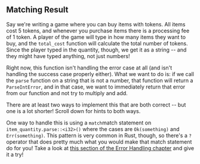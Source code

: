 ﻿## Matching Result

Say we're writing a game where you can buy items with tokens.
All items cost 5 tokens, and whenever you purchase items there is a processing fee of 1 token.
A player of the game will type in how many items they want to buy, and the `total_cost` function will calculate the total number of tokens.
Since the player typed in the quantity, though, we get it as a string -- and they might have typed anything, not just numbers!

Right now, this function isn't handling the error case at all (and isn't handling the success case properly either).
What we want to do is: if we call the `parse` function on a string that is not a number, that function will return a `ParseIntError`, and in that case, we want to immediately return that error from our function and not try to multiply and add.

There are at least two ways to implement this that are both correct -- but one is a lot shorter!
Scroll down for hints to both ways.

<div class="hint">
  One way to handle this is using a <code>match</code>match statement on <code>item_quantity.parse::&lt;i32&gt()</code> where the cases are <code>Ok(something)</code> and <code>Err(something)</code>.
  This pattern is very common in Rust, though, so there's a <code>?</code> operator that does pretty much what you would make that match statement do for you!
  Take a look at  <a href="https://doc.rust-lang.org/book/ch09-02-recoverable-errors-with-result.html#a-shortcut-for-propagating-errors-the--operator">this section of the Error Handling chapter</a>
  and give it a try!
</div>

